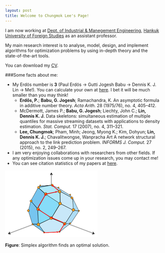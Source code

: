 ```yaml
---
layout: post
title: Welcome to Chungmok Lee's Page!
---
```


I am now working at [Dept. of Industrial & Manegement Engineering](heep://ime.hufs.ac.kr), [Hankuk University of Foreign Studies](http://www.hufs.ac.kr) as an assistant professor. 

My main research interest is to analyse, model, design, and implement algorithms for optimization problems by using in-depth theory and the state-of-the-art tools. 

You can download my [CV](/cv.pdf).

###Some facts about me:

- My Erdös number is **3** (Paul Erdös -> Gutti Jogesh Babu -> Dennis K. J. Lin -> Me!). You can calculate your own at [here](http://www.oakland.edu/enp/). I bet it will be much smaller than you may think!
  - **Erdős, P.**; **Babu, G. Jogesh**; Ramachandra, K. An asymptotic formula in additive number theory. *Acta Arith.* 28 (1975/76), no. 4, 405–412.
  - McDermott, James P.; **Babu, G. Jogesh**; Liechty, John C.; **Lin, Dennis K. J.** Data skeletons: simultaneous estimation of multiple quantiles for massive streaming datasets with applications to density estimation. *Stat. Comput.* 17 (2007), no. 4, 311–321.
  - **Lee, Chungmok**; Pham, Minh; Jeong, Myong K.; Kim, Dohyun; **Lin, Dennis K. J.**; Chavalitwongse, Wanpracha Art A network structural approach to the link prediction problem. *INFORMS J. Comput.* 27 (2015), no. 2, 249–267.
- I am very enjoying collaborations with researchers from other fields. If any optimization issues come up in your research, you may contact me!
- You can see citation statistics of my papers at [here](http://scholar.google.com/citations?hl=en&user=OLXPtxgAAAAJ). 

![Simplex algorithm finds an optimal solution](/images/SimplexLattice.png)

**Figure**: Simplex algorithm finds an optimal solution.